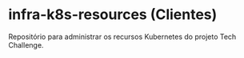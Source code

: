 # infra-k8s-resources (Clientes)
Repositório para administrar os recursos Kubernetes do projeto Tech Challenge.
